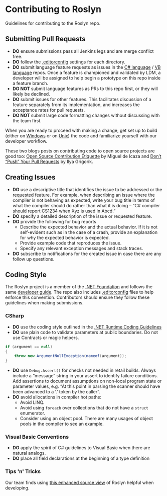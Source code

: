 # Contributing to Roslyn

Guidelines for contributing to the Roslyn repo.

## Submitting Pull Requests

- **DO** ensure submissions pass all Jenkins legs and are merge conflict free.
- **DO** follow the [.editorconfig](http://editorconfig.org/) settings for each directory. 
- **DO** submit language feature requests as issues in the [C# language](https://github.com/dotnet/csharplang#discussion) / [VB language](https://github.com/dotnet/vblang) repos.  Once a feature is championed and validated by LDM, a developer will be assigned to help begin a prototype on this repo inside a feature branch.
- **DO NOT** submit language features as PRs to this repo first, or they will likely be declined.
- **DO** submit issues for other features. This facilitates discussion of a feature separately from its implementation, and increases the acceptance rates for pull requests.
- **DO NOT** submit large code formatting changes without discussing with the team first.

When you are ready to proceed with making a change, get set up to build (either on [Windows](https://github.com/dotnet/roslyn/blob/master/docs/contributing/Building%2C%20Debugging%2C%20and%20Testing%20on%20Windows.md) or on [Unix](https://github.com/dotnet/roslyn/blob/master/docs/contributing/Building%2C%20Debugging%2C%20and%20Testing%20on%20Unix.md)) the code and familiarize yourself with our developer workflow. 

These two blogs posts on contributing code to open source projects are good too: [Open Source Contribution Etiquette](http://tirania.org/blog/archive/2010/Dec-31.html) by Miguel de Icaza and [Don’t “Push” Your Pull Requests](https://www.igvita.com/2011/12/19/dont-push-your-pull-requests/) by Ilya Grigorik.

## Creating Issues

- **DO** use a descriptive title that identifies the issue to be addressed or the requested feature. For example, when describing an issue where the compiler is not behaving as expected, write your bug title in terms of what the compiler should do rather than what it is doing – “C# compiler should report CS1234 when Xyz is used in Abcd.”
- **DO** specify a detailed description of the issue or requested feature.
- **DO** provide the following for bug reports
    - Describe the expected behavior and the actual behavior. If it is not self-evident such as in the case of a crash, provide an explanation for why the expected behavior is expected.
    - Provide example code that reproduces the issue.
    - Specify any relevant exception messages and stack traces.
- **DO** subscribe to notifications for the created issue in case there are any follow up questions.

## Coding Style

The Roslyn project is a member of the [.NET Foundation](https://github.com/orgs/dotnet) and follows the same [developer guide](https://github.com/dotnet/corefx/blob/master/Documentation/coding-guidelines/coding-style.md).  The repo also includes [.editorconfig](http://editorconfig.org) files to help enforce this convention.  Contributors should ensure they follow these guidelines when making submissions.  

### CSharp

- **DO** use the coding style outlined in the [.NET Runtime Coding Guidelines](https://github.com/dotnet/runtime/blob/master/docs/coding-guidelines/coding-style.md)
- **DO** use plain code to validate parameters at public boundaries. Do not use Contracts or magic helpers.

```csharp
if (argument == null)
{
    throw new ArgumentNullException(nameof(argument));
}
```

- **DO** use `Debug.Assert()` for checks not needed in retail builds. Always include a “message” string in your assert to identify failure conditions. Add assertions to document assumptions on non-local program state or parameter values, e.g. “At this point in parsing the scanner should have been advanced to a ‘.’ token by the caller”.
- **DO** avoid allocations in compiler hot paths:
    - Avoid LINQ.
    - Avoid using `foreach` over collections that do not have a `struct` enumerator.
    - Consider using an object pool. There are many usages of object pools in the compiler to see an example.

### Visual Basic Conventions

- **DO** apply the spirit of C# guidelines to Visual Basic when there are natural analogs. 
- **DO** place all field declarations at the beginning of a type definition

### Tips 'n' Tricks
Our team finds using [this enhanced source view](http://source.roslyn.io/) of Roslyn helpful when developing.
